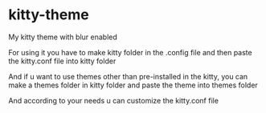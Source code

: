 # kitty-theme
My kitty theme with blur enabled 

For using it you have to make kitty folder in the .config file and then paste the kitty.conf file into kitty folder 

And if u want to use themes other than pre-installed in the kitty, you can make a themes folder in kitty folder and paste the theme into themes folder 

And according to your needs u can customize the kitty.conf file 
